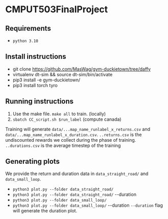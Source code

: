 # CMPUT503FinalProject


## Requirements
- `python 3.10`
## Install instructions
-   git clone https://github.com/MasWag/gym-duckietown/tree/daffy
-   virtualenv dt-sim && source dt-sim/bin/activate
-   pip3 install -e gym-duckietown/
-   pip3 install torch tyro

## Running instructions
1. Use the make file. `make all` to train. (locally)
2. `sbatch CC_script.sh $run_label` (compute canada)

Training will generate `data/...map_name_runlabel_x_returns.csv` and `data/...map_name_runlabel_x_duration.csv`.
`..returns.csv` is the undiscounted rewards we collect during the phase of training.
`..durations.csv` is the average timestep of the training

## Generating plots
We provide the return and duration data in `data_straight_road/` and `data_small_loop`.
- `python3 plot.py --folder data_straight_road/`
- `python3 plot.py --folder data_straight_road/` --duration
- `python3 plot.py --folder data_small_loop/`
- `python3 plot.py --folder data_small_loop/`    --duration
`--duration` flag will generate the duration plot.

